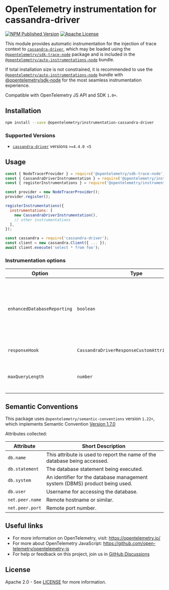 # OpenTelemetry instrumentation for cassandra-driver

[![NPM Published Version][npm-img]][npm-url]
[![Apache License][license-image]][license-image]

This module provides automatic instrumentation for the injection of trace context to [`cassandra-driver`](https://www.npmjs.com/package/cassandra-driver), which may be loaded using the [`@opentelemetry/sdk-trace-node`](https://github.com/open-telemetry/opentelemetry-js/tree/main/packages/opentelemetry-sdk-trace-node) package and is included in the [`@opentelemetry/auto-instrumentations-node`](https://www.npmjs.com/package/@opentelemetry/auto-instrumentations-node) bundle.

If total installation size is not constrained, it is recommended to use the [`@opentelemetry/auto-instrumentations-node`](https://www.npmjs.com/package/@opentelemetry/auto-instrumentations-node) bundle with [@opentelemetry/sdk-node](`https://www.npmjs.com/package/@opentelemetry/sdk-node`) for the most seamless instrumentation experience.

Compatible with OpenTelemetry JS API and SDK `1.0+`.

## Installation

```bash
npm install --save @opentelemetry/instrumentation-cassandra-driver
```

### Supported Versions

- [`cassandra-driver`](https://www.npmjs.com/package/cassandra-driver) versions `>=4.4.0 <5`

## Usage

```js
const { NodeTracerProvider } = require('@opentelemetry/sdk-trace-node');
const { CassandraDriverInstrumentation } = require('@opentelemetry/instrumentation-cassandra-driver');
const { registerInstrumentations } = require('@opentelemetry/instrumentation');

const provider = new NodeTracerProvider();
provider.register();

registerInstrumentations({
  instrumentations: [
    new CassandraDriverInstrumentation(),
    // other instrumentations
  ],
});

const cassandra = require('cassandra-driver');
const client = new cassandra.Client({ ... });
await client.execute('select * from foo');
```

### Instrumentation options

| Option                      | Type                                             | Default     | Description                                                                                                                                                                                                                    |
|-----------------------------|--------------------------------------------------|-------------|--------------------------------------------------------------------------------------------------------------------------------------------------------------------------------------------------------------------------------|
| `enhancedDatabaseReporting` | `boolean`                                        | `false`     | Whether to include database queries with spans. These can contain sensitive information when using unescaped parameters - i.e. `insert into persons (name) values ('Bob')` instead of `insert into persons (name) values (?)`. |
| `responseHook`              | `CassandraDriverResponseCustomAttributeFunction` | `undefined` | Hook for adding custom attributes before response is handled                                                                                                                                                                   |
| `maxQueryLength`            | `number`                                         | `65536`     | If `enhancedDatabaseReporting` is enabled, limits the attached query strings to this length.                                                                                                                                   |

## Semantic Conventions

This package uses `@opentelemetry/semantic-conventions` version `1.22+`, which implements Semantic Convention [Version 1.7.0](https://github.com/open-telemetry/opentelemetry-specification/blob/v1.7.0/semantic_conventions/README.md)

Attributes collected:

| Attribute               | Short Description                                                              |
| ----------------------- | ------------------------------------------------------------------------------ |
| `db.name`               | This attribute is used to report the name of the database being accessed.      |
| `db.statement`          | The database statement being executed.                                         |
| `db.system`             | An identifier for the database management system (DBMS) product being used.    |
| `db.user`               | Username for accessing the database.                                           |
| `net.peer.name`         | Remote hostname or similar.                                                    |
| `net.peer.port`         | Remote port number.                                                            |

## Useful links

- For more information on OpenTelemetry, visit: <https://opentelemetry.io/>
- For more about OpenTelemetry JavaScript: <https://github.com/open-telemetry/opentelemetry-js>
- For help or feedback on this project, join us in [GitHub Discussions][discussions-url]

## License

Apache 2.0 - See [LICENSE][license-url] for more information.

[discussions-url]: https://github.com/open-telemetry/opentelemetry-js/discussions
[license-url]: https://github.com/open-telemetry/opentelemetry-js-contrib/blob/main/LICENSE
[license-image]: https://img.shields.io/badge/license-Apache_2.0-green.svg?style=flat
[npm-url]: https://www.npmjs.com/package/@opentelemetry/instrumentation-cassandra-driver
[npm-img]: https://badge.fury.io/js/%40opentelemetry%2Finstrumentation-cassandra-driver.svg
